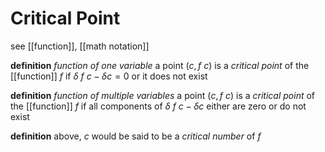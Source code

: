# Critical Point

see [[function]], [[math notation]]

**definition** _function of one variable_ a point $(c, f\ c)$ is a _critical point_ of the [[function]] $f$ if $\delta\ f\ c - \delta c = 0$ or it does not exist

**definition** _function of multiple variables_ a point $(c, f\ c)$ is a _critical point_ of the [[function]] $f$ if all components of $\delta\ f\ c - \delta c$ either are zero or do not exist

**definition** above, $c$ would be said to be a _critical number_ of $f$
